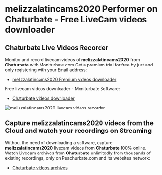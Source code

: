 # melizzalatincams2020 Performer on Chaturbate - Free LiveCam videos downloader

## Chaturbate Live Videos Recorder

Monitor and record livecam videos of **melizzalatincams2020** from **Chaturbate** with Moniturbate.com
Get a premium trial for free by just and only registering with your Email address:
* [melizzalatincams2020 Premium videos downloader](https://moniturbate.com/request-demo-licence-key.html)

Free livecam videos downloader - Moniturbate Software:
* [Chaturbate videos downloader](https://moniturbate.com/moniturbate-download-software.html)

![melizzalatincams2020 livecam videos recorder](https://peachurnet.com/templates/moniturbate-software.png)


## Capture melizzalatincams2020 videos from the Cloud and watch your recordings on Streaming

Without the need of downloading a software, capture **melizzalatincams2020** livecam videos from **Chaturbate** 100% online.
Watch Livecam archives from **Chaturbate** unlimitedly from thousands of existing recordings, only on Peachurbate.com and its websites network:
* [Chaturbate videos archives](https://peachurnet.com/)